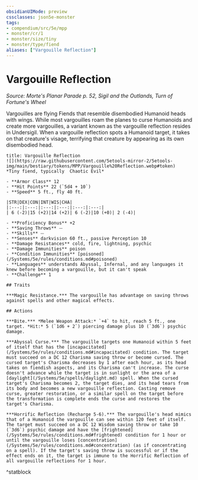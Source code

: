 ```yaml
---
obsidianUIMode: preview
cssclasses: json5e-monster
tags:
- compendium/src/5e/mpp
- monster/cr/1
- monster/size/tiny
- monster/type/fiend
aliases: ["Vargouille Reflection"]
---
```

# Vargouille Reflection
*Source: Morte's Planar Parade p. 52, Sigil and the Outlands, Turn of Fortune's Wheel*  

Vargouilles are flying Fiends that resemble disembodied Humanoid heads with wings. While most vargouilles roam the planes to curse Humanoids and create more vargouilles, a variant known as the vargouille reflection resides in Undersigil. When a vargouille reflection spots a Humanoid target, it takes on that creature's visage, terrifying that creature by appearing as its own disembodied head.

```ad-statblock
title: Vargouille Reflection
![](https://raw.githubusercontent.com/5etools-mirror-2/5etools-img/main/bestiary/tokens/MPP/Vargouille%20Reflection.webp#token)
*Tiny fiend, typically  Chaotic Evil*

- **Armor Class** 12
- **Hit Points** 22 (`5d4 + 10`)
- **Speed** 5 ft., fly 40 ft.

|STR|DEX|CON|INT|WIS|CHA|
|:---:|:---:|:---:|:---:|:---:|:---:|
| 6 (-2)|15 (+2)|14 (+2)| 6 (-2)|10 (+0)| 2 (-4)|

- **Proficiency Bonus** +2
- **Saving Throws** ⏤
- **Skills** ⏤
- **Senses** darkvision 60 ft., passive Perception 10
- **Damage Resistances** cold, fire, lightning, psychic
- **Damage Immunities** poison
- **Condition Immunities** [poisoned](/Systems/5e/rules/conditions.md#poisoned)
- **Languages** understands Abyssal, Infernal, and any languages it knew before becoming a vargouille, but it can't speak
- **Challenge** 1

## Traits

***Magic Resistance.*** The vargouille has advantage on saving throws against spells and other magical effects.

## Actions

***Bite.*** *Melee Weapon Attack:* `+4` to hit, reach 5 ft., one target. *Hit:* 5 (`1d6 + 2`) piercing damage plus 10 (`3d6`) psychic damage.

***Abyssal Curse.*** The vargouille targets one Humanoid within 5 feet of itself that has the [incapacitated](/Systems/5e/rules/conditions.md#incapacitated) condition. The target must succeed on a DC 12 Charisma saving throw or become cursed. The cursed target's Charisma decreases by 1 after each hour, as its head takes on fiendish aspects, and its Charisma can't increase. The curse doesn't advance while the target is in sunlight or the area of a [daylight](/Systems/5e/spells/daylight.md) spell. When the cursed target's Charisma becomes 2, the target dies, and its head tears from its body and becomes a new vargouille reflection. Casting remove curse, greater restoration, or a similar spell on the target before the transformation is complete ends the curse and restores the target's Charisma.

***Horrific Reflection (Recharge 5-6).*** The vargouille's head mimics that of a Humanoid the vargouille can see within 120 feet of itself. The target must succeed on a DC 12 Wisdom saving throw or take 10 (`3d6`) psychic damage and have the [frightened](/Systems/5e/rules/conditions.md#frightened) condition for 1 hour or until the vargouille loses [concentration](/Systems/5e/rules/conditions.md#concentration) (as if concentrating on a spell). If the target's saving throw is successful or if the effect ends on it, the target is immune to the Horrific Reflection of all vargouille reflections for 1 hour.
```
^statblock